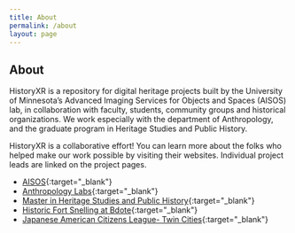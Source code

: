 ```yaml
---
title: About
permalink: /about
layout: page
---
```


## About

HistoryXR is a repository for digital heritage projects built by the University of Minnesota’s Advanced Imaging Services for Objects and Spaces (AISOS) lab, in collaboration with faculty, students, community groups and historical organizations. We work especially with the department of Anthropology, and the graduate program in Heritage Studies and Public History.

HistoryXR is a collaborative effort! You can learn more about the folks who helped make our work possible by visiting their websites.  Individual project leads are linked on the project pages.

- [AISOS](http://aisos.umn.edu/){:target="_blank"}
- [Anthropology Labs](https://cla.umn.edu/anthropology/research/research-centers-labs){:target="_blank"}
- [Master in Heritage Studies and Public History](https://hsph.design.umn.edu/){:target="_blank"}
- [Historic Fort Snelling at Bdote](https://www.mnhs.org/fortsnelling){:target="_blank"}
- [Japanese American Citizens League- Twin Cities](https://www.tcjacl.org/){:target="_blank"}

<br/>
